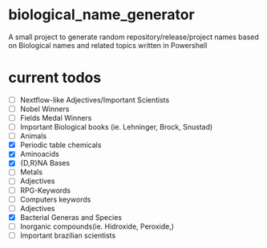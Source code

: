 # biological_name_generator
A small project to generate random repository/release/project names based on Biological names and related topics written in Powershell


# current todos
- [ ] Nextflow-like Adjectives/Important Scientists
- [ ] Nobel Winners
- [ ] Fields Medal Winners
- [ ] Important Biological books (ie. Lehninger, Brock, Snustad)
- [ ] Animals
- [x] Periodic table chemicals
- [x] Aminoacids
- [x] {D,R}NA Bases
- [ ] Metals
- [ ] Adjectives
- [ ] RPG-Keywords
- [ ] Computers keywords
- [ ] Adjectives
- [x] Bacterial Generas and Species
- [ ] Inorganic compounds(ie. Hidroxide, Peroxide,)
- [ ] Important brazilian scientists
